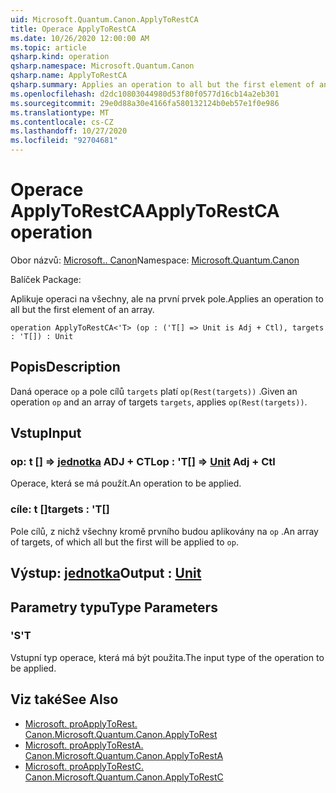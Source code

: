 ```yaml
---
uid: Microsoft.Quantum.Canon.ApplyToRestCA
title: Operace ApplyToRestCA
ms.date: 10/26/2020 12:00:00 AM
ms.topic: article
qsharp.kind: operation
qsharp.namespace: Microsoft.Quantum.Canon
qsharp.name: ApplyToRestCA
qsharp.summary: Applies an operation to all but the first element of an array.
ms.openlocfilehash: d2dc10803044980d53f80f0577d16cb14a2eb301
ms.sourcegitcommit: 29e0d88a30e4166fa580132124b0eb57e1f0e986
ms.translationtype: MT
ms.contentlocale: cs-CZ
ms.lasthandoff: 10/27/2020
ms.locfileid: "92704681"
---
```

# <a name="applytorestca-operation"></a><span data-ttu-id="fcfbe-102">Operace ApplyToRestCA</span><span class="sxs-lookup"><span data-stu-id="fcfbe-102">ApplyToRestCA operation</span></span>

<span data-ttu-id="fcfbe-103">Obor názvů: [Microsoft.. Canon](xref:Microsoft.Quantum.Canon)</span><span class="sxs-lookup"><span data-stu-id="fcfbe-103">Namespace: [Microsoft.Quantum.Canon](xref:Microsoft.Quantum.Canon)</span></span>

<span data-ttu-id="fcfbe-104">Balíček [](https://nuget.org/packages/)</span><span class="sxs-lookup"><span data-stu-id="fcfbe-104">Package: [](https://nuget.org/packages/)</span></span>


<span data-ttu-id="fcfbe-105">Aplikuje operaci na všechny, ale na první prvek pole.</span><span class="sxs-lookup"><span data-stu-id="fcfbe-105">Applies an operation to all but the first element of an array.</span></span>

```qsharp
operation ApplyToRestCA<'T> (op : ('T[] => Unit is Adj + Ctl), targets : 'T[]) : Unit
```


## <a name="description"></a><span data-ttu-id="fcfbe-106">Popis</span><span class="sxs-lookup"><span data-stu-id="fcfbe-106">Description</span></span>

<span data-ttu-id="fcfbe-107">Daná operace `op` a pole cílů `targets` platí `op(Rest(targets))` .</span><span class="sxs-lookup"><span data-stu-id="fcfbe-107">Given an operation `op` and an array of targets `targets`, applies `op(Rest(targets))`.</span></span>

## <a name="input"></a><span data-ttu-id="fcfbe-108">Vstup</span><span class="sxs-lookup"><span data-stu-id="fcfbe-108">Input</span></span>

### <a name="op--t--unit-adj--ctl"></a><span data-ttu-id="fcfbe-109">op: t [] => [jednotka](xref:microsoft.quantum.lang-ref.unit) ADJ + CTL</span><span class="sxs-lookup"><span data-stu-id="fcfbe-109">op : 'T[] => [Unit](xref:microsoft.quantum.lang-ref.unit) Adj + Ctl</span></span>

<span data-ttu-id="fcfbe-110">Operace, která se má použít.</span><span class="sxs-lookup"><span data-stu-id="fcfbe-110">An operation to be applied.</span></span>


### <a name="targets--t"></a><span data-ttu-id="fcfbe-111">cíle: t []</span><span class="sxs-lookup"><span data-stu-id="fcfbe-111">targets : 'T[]</span></span>

<span data-ttu-id="fcfbe-112">Pole cílů, z nichž všechny kromě prvního budou aplikovány na `op` .</span><span class="sxs-lookup"><span data-stu-id="fcfbe-112">An array of targets, of which all but the first will be applied to `op`.</span></span>



## <a name="output--unit"></a><span data-ttu-id="fcfbe-113">Výstup: [jednotka](xref:microsoft.quantum.lang-ref.unit)</span><span class="sxs-lookup"><span data-stu-id="fcfbe-113">Output : [Unit](xref:microsoft.quantum.lang-ref.unit)</span></span>



## <a name="type-parameters"></a><span data-ttu-id="fcfbe-114">Parametry typu</span><span class="sxs-lookup"><span data-stu-id="fcfbe-114">Type Parameters</span></span>

### <a name="t"></a><span data-ttu-id="fcfbe-115">'S</span><span class="sxs-lookup"><span data-stu-id="fcfbe-115">'T</span></span>

<span data-ttu-id="fcfbe-116">Vstupní typ operace, která má být použita.</span><span class="sxs-lookup"><span data-stu-id="fcfbe-116">The input type of the operation to be applied.</span></span>

## <a name="see-also"></a><span data-ttu-id="fcfbe-117">Viz také</span><span class="sxs-lookup"><span data-stu-id="fcfbe-117">See Also</span></span>

- [<span data-ttu-id="fcfbe-118">Microsoft. proApplyToRest. Canon.</span><span class="sxs-lookup"><span data-stu-id="fcfbe-118">Microsoft.Quantum.Canon.ApplyToRest</span></span>](xref:Microsoft.Quantum.Canon.ApplyToRest)
- [<span data-ttu-id="fcfbe-119">Microsoft. proApplyToRestA. Canon.</span><span class="sxs-lookup"><span data-stu-id="fcfbe-119">Microsoft.Quantum.Canon.ApplyToRestA</span></span>](xref:Microsoft.Quantum.Canon.ApplyToRestA)
- [<span data-ttu-id="fcfbe-120">Microsoft. proApplyToRestC. Canon.</span><span class="sxs-lookup"><span data-stu-id="fcfbe-120">Microsoft.Quantum.Canon.ApplyToRestC</span></span>](xref:Microsoft.Quantum.Canon.ApplyToRestC)
